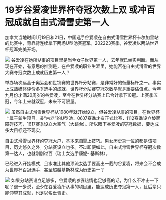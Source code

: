 # 19岁谷爱凌世界杯夺冠次数上双 或冲百冠成就自由式滑雪史第一人

加拿大当地时间1月19日和21日，中国选手谷爱凌在自由式滑雪世界杯卡尔加里站的比赛中，背靠背连续拿下两场U型池赛冠军。202223赛季，谷爱凌以两站世界杯冠军完美开场。

![](https://inews.gtimg.com/news_bt/OJydMVcSV84SftGIWIACBZV9Rf0mHXS9IyYDk-gLZK9fEAA/1000)
谷爱凌在她所从事的项目里是当今女子世界第一人，去年就已坐实判断。而从现在开始，有意思的推测是，在谷爱凌的职业生涯里，她能否在自由式滑雪的世界大赛夺冠次数上成就历史第一人？

举办场次远高于奥运会和世锦赛的世界杯分站赛，是非常好的衡量标杆之一。事实上成熟媒体评价冬季选手的成就，世界杯分站赛夺冠次数早就是重要估值点。今年九月份才满20周岁的谷爱凌，至今在世界杯分站赛上已合计拿下10冠。上赛季五冠，今年上来就双冠，未来不可限量。

![](https://inews.gtimg.com/news_bt/OF1tnBeq26QQnCJV3cw-BlgbmJkGw1SB0tAu831uNZOAAAA/1000)
虽然自由式滑雪世界杯从1980年就开始设立，但谷爱凌从事的项目，在世界杯上属于新生项目。最“古老”的U型池，0607赛季才有正式比赛，1112赛季设立坡面障碍技巧，1617赛季设立大空气（大跳台）。所以眼下谷爱凌的夺冠数据，要达成多大目标还不现实。

自由式滑雪世界杯的夺冠大户，基本来自雪上技巧。男女历史第一位的都是该项目，历史悠久之外，分站赛设立也多。不过即便如此，自由式滑雪世界杯夺冠次数第一达人，也就刚刚过百（瑞士女选手康妮-
基斯林）。

已经进入开挂模式，且水准比其他顶流女选手要高出一截的谷爱凌，将来会不会成为世界杯百冠选手，甚至超越基斯林成为历史第一？

![](https://inews.gtimg.com/news_bt/OVyc2cTtdFmyMJ0MXnJWwPWC5PsPQhHmid9k9pDhXkD6oAA/1000)
如果分站赛设立足够多，谷爱凌的参赛热情也足够高的话，为什么不冲击一下呢？退一步说，至少在谷爱凌所从事的项目里，能达成历史夺冠第一人，且后辈只能仰望其成就，也足以名垂青史。

